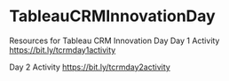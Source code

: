 # TableauCRMInnovationDay
Resources for Tableau CRM Innovation Day
Day 1 Activity
https://bit.ly/tcrmday1activity

Day 2 Activity
https://bit.ly/tcrmday2activity
